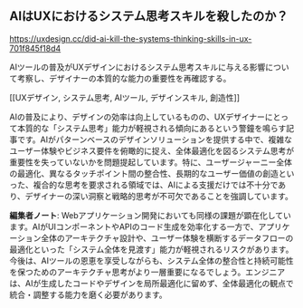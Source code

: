## AIはUXにおけるシステム思考スキルを殺したのか？

https://uxdesign.cc/did-ai-kill-the-systems-thinking-skills-in-ux-701f845f18d4

AIツールの普及がUXデザインにおけるシステム思考スキルに与える影響について考察し、デザイナーの本質的な能力の重要性を再確認する。

[[UXデザイン, システム思考, AIツール, デザインスキル, 創造性]]

AIの普及により、デザインの効率は向上しているものの、UXデザイナーにとって本質的な「システム思考」能力が軽視される傾向にあるという警鐘を鳴らす記事です。AIがパターンベースのデザインソリューションを提供する中で、複雑なユーザー体験やビジネス要件を俯瞰的に捉え、全体最適化を図るシステム思考が重要性を失っていないかを問題提起しています。特に、ユーザージャーニー全体の最適化、異なるタッチポイント間の整合性、長期的なユーザー価値の創造といった、複合的な思考を要求される領域では、AIによる支援だけでは不十分であり、デザイナーの深い洞察と戦略的思考が不可欠であることを強調しています。

**編集者ノート**: Webアプリケーション開発においても同様の課題が顕在化しています。AIがUIコンポーネントやAPIのコード生成を効率化する一方で、アプリケーション全体のアーキテクチャ設計や、ユーザー体験を横断するデータフローの最適化といった「システム全体を見渡す」能力が軽視されるリスクがあります。今後は、AIツールの恩恵を享受しながらも、システム全体の整合性と持続可能性を保つためのアーキテクチャ思考がより一層重要になるでしょう。エンジニアは、AIが生成したコードやデザインを局所最適化に留めず、全体最適化の観点で統合・調整する能力を磨く必要があります。